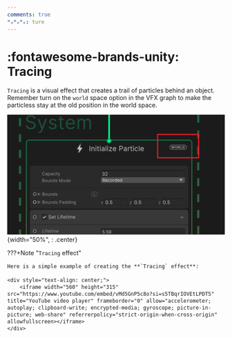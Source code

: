 ```yaml
---
comments: true
ᴴₒᴴₒᴴₒ: ture
---
```


# **:fontawesome-brands-unity: Tracing**

`Tracing` is a visual effect that creates a trail of particles behind an object. Remember turn on the `world` space option in the VFX graph to make the particless stay at the old position in the world space.

![alt text](Tracing.png){width="50%", : .center}

???+Note "`Tracing` effect"
    
    Here is a simple example of creating the **`Tracing` effect**:

    <div style="text-align: center;">
        <iframe width="560" height="315" src="https://www.youtube.com/embed/vMd5GnP5c8o?si=s5TBqrIOVEtLPDT5" title="YouTube video player" frameborder="0" allow="accelerometer; autoplay; clipboard-write; encrypted-media; gyroscope; picture-in-picture; web-share" referrerpolicy="strict-origin-when-cross-origin" allowfullscreen></iframe>
    </div>